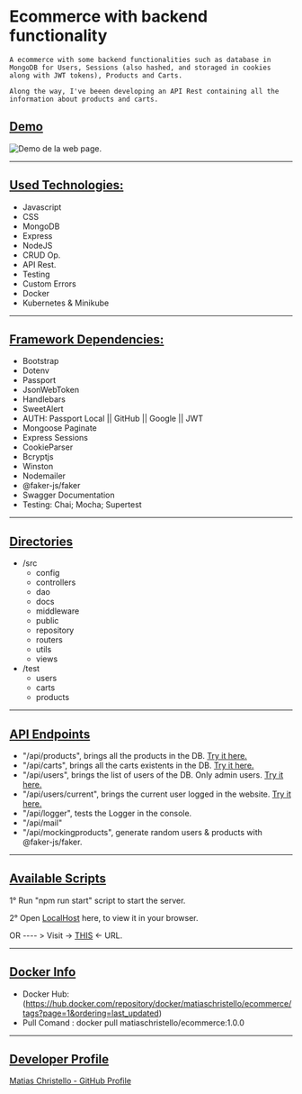 # Ecommerce with backend functionality

    A ecommerce with some backend functionalities such as database in MongoDB for Users, Sessions (also hashed, and storaged in cookies along with JWT tokens), Products and Carts. 

    Along the way, I've beeen developing an API Rest containing all the information about products and carts.

## <u>Demo</u>

<!-- TODO: Inser GIF DEMO -->
![Demo de la web page.](https://firebasestorage.googleapis.com/v0/b/padel-market-2259b.appspot.com/o/GIF_ecommerce.gif?alt=media&token=e17b26d7-5865-4c09-a11b-c331fd373d9d)

-------------------------


## <u>Used Technologies:</u>
- Javascript
- CSS
- MongoDB
- Express
- NodeJS
- CRUD Op.
- API Rest.
- Testing 
- Custom Errors
- Docker
- Kubernetes & Minikube

-------------------------

## <u>Framework Dependencies:</u>
- Bootstrap
- Dotenv
- Passport
- JsonWebToken
- Handlebars
- SweetAlert
- AUTH: Passport Local || GitHub || Google || JWT
- Mongoose Paginate
- Express Sessions
- CookieParser
- Bcryptjs
- Winston
- Nodemailer
- @faker-js/faker
- Swagger Documentation
- Testing: Chai; Mocha; Supertest

-------------------------

## <u>Directories</u>
- /src
    - config
    - controllers
    - dao
    - docs
    - middleware
    - public
    - repository
    - routers
    - utils
    - views
- /test
    - users
    - carts
    - products

-------------------------

## <u>API Endpoints</u>

- "/api/products", brings all the products in the DB. [Try it here.](http://localhost:8080/api/products)
- "/api/carts", brings all the carts existents in the DB. [Try it here.](http://localhost:8080/api/carts)
- "/api/users", brings the list of users of the DB. Only admin users. [Try it here.](http://localhost:8080/api/users)
- "/api/users/current", brings the current user logged in the website. [Try it here.](http://localhost:8080/api/users/current)
- "/api/logger", tests the Logger in the console.
- "/api/mail"
- "/api/mockingproducts", generate random users & products with @faker-js/faker.

-------------------------

## <u>Available Scripts</u>

1° Run "npm run start" script to start the server.

2° Open [LocalHost](http://localhost:8080/home) here, to view it in your browser.

OR  ---- > Visit -> [THIS](https://backendpf-production.up.railway.app/home) <- URL.

-------------------------

## <u>Docker Info </u>

 - Docker Hub: (https://hub.docker.com/repository/docker/matiaschristello/ecommerce/tags?page=1&ordering=last_updated)
 - Pull Comand : docker pull matiaschristello/ecommerce:1.0.0

-------------------------

## <u>Developer Profile</u>

[Matias Christello - GitHub Profile](https://github.com/mchristello)
